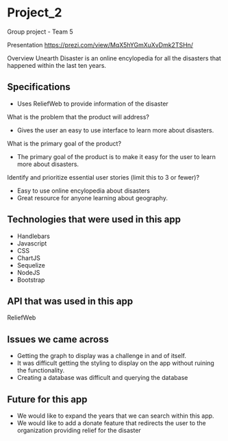 # Project_2
Group project - Team 5

Presentation
https://prezi.com/view/MqX5hYGmXuXvDmk2TSHn/

Overview
Unearth Disaster is an online encylopedia for all the disasters that happened within the last ten years.

## Specifications
* Uses ReliefWeb to provide information of the disaster


What is the problem that the product will address? 
* Gives the user an easy to use interface to learn more about disasters.

What is the primary goal of the product? 
* The primary goal of the product is to make it easy for the user to learn more about disasters.

Identify and prioritize essential user stories (limit this to 3 or fewer)?
* Easy to use online encylopedia about disasters
* Great resource for anyone learning about geography.

## Technologies that were used in this app
* Handlebars
* Javascript
* CSS
* ChartJS
* Sequelize
* NodeJS
* Bootstrap

## API that was used in this app
ReliefWeb

## Issues we came across
* Getting the graph to display was a challenge in and of itself.
* It was difficult getting the styling to display on the app without ruining the functionality.
* Creating a database was difficult and querying the database


## Future for this app
* We would like to expand the years that we can search within this app.
* We would like to add a donate feature that redirects the user to the organization providing relief for the disaster
